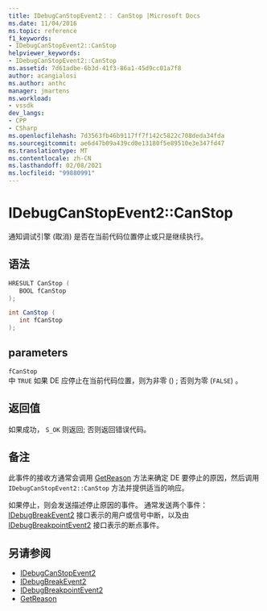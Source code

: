 ```yaml
---
title: IDebugCanStopEvent2：： CanStop |Microsoft Docs
ms.date: 11/04/2016
ms.topic: reference
f1_keywords:
- IDebugCanStopEvent2::CanStop
helpviewer_keywords:
- IDebugCanStopEvent2::CanStop
ms.assetid: 7d61adbe-6b3d-41f3-86a1-45d9cc01a7f8
author: acangialosi
ms.author: anthc
manager: jmartens
ms.workload:
- vssdk
dev_langs:
- CPP
- CSharp
ms.openlocfilehash: 7d3563fb46b9117ff7f142c5822c708deda34fda
ms.sourcegitcommit: ae6d47b09a439cd0e13180f5e89510e3e347fd47
ms.translationtype: MT
ms.contentlocale: zh-CN
ms.lasthandoff: 02/08/2021
ms.locfileid: "99880991"
---
```

# <a name="idebugcanstopevent2canstop"></a>IDebugCanStopEvent2::CanStop
通知调试引擎 (取消) 是否在当前代码位置停止或只是继续执行。

## <a name="syntax"></a>语法

```cpp
HRESULT CanStop ( 
   BOOL fCanStop
);
```

```csharp
int CanStop ( 
   int fCanStop
);
```

## <a name="parameters"></a>parameters
`fCanStop`\
中 `TRUE` 如果 DE 应停止在当前代码位置，则为非零 () ; 否则为零 (`FALSE`) 。

## <a name="return-value"></a>返回值
 如果成功， `S_OK` 则返回; 否则返回错误代码。

## <a name="remarks"></a>备注
 此事件的接收方通常会调用 [GetReason](../../../extensibility/debugger/reference/idebugcanstopevent2-getreason.md) 方法来确定 DE 要停止的原因，然后调用 `IDebugCanStopEvent2::CanStop` 方法并提供适当的响应。

 如果停止，则会发送描述停止原因的事件。 通常发送两个事件： [IDebugBreakEvent2](../../../extensibility/debugger/reference/idebugbreakevent2.md) 接口表示的用户或信号中断，以及由 [IDebugBreakpointEvent2](../../../extensibility/debugger/reference/idebugbreakpointevent2.md) 接口表示的断点事件。

## <a name="see-also"></a>另请参阅
- [IDebugCanStopEvent2](../../../extensibility/debugger/reference/idebugcanstopevent2.md)
- [IDebugBreakEvent2](../../../extensibility/debugger/reference/idebugbreakevent2.md)
- [IDebugBreakpointEvent2](../../../extensibility/debugger/reference/idebugbreakpointevent2.md)
- [GetReason](../../../extensibility/debugger/reference/idebugcanstopevent2-getreason.md)
